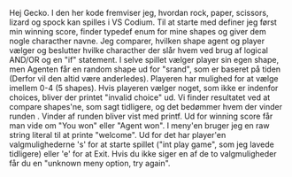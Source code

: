 Hej Gecko.
I den her kode fremviser jeg, hvordan rock, paper, scissors, lizard og spock kan spilles i VS Codium. 
Til at starte med definer jeg først min winning score, finder typedef enum for mine shapes og giver dem nogle characther navne.
Jeg comparer, hvilken shape agent og player vælger og beslutter hvilke characther der slår hvem ved brug af logical AND/OR og en "if" statement. 
I selve spillet vælger player sin egen shape, men Agenten får en random shape ud for "srand", som er baseret på tiden (Derfor vil den altid være anderledes).
Playeren har mulighed for at vælge imellem 0-4 (5 shapes). Hvis playeren vælger noget, som ikke er indenfor choices, bliver der printet "invalid choice" ud. 
Vi finder resultatet ved at compare shapes'ne, som sagt tidligere, og det bedømmer hvem der vinder runden . Vinder af runden bliver vist med printf. 
Ud for winning score får man vide om "You won" eller "Agent won".
I meny'en bruger jeg en raw string literal til at printe "welcome". 
Ud for det har player'en valgmulighederne 's' for at starte spillet ("int play game", som jeg lavede tidligere) eller 'e' for at Exit.
Hvis du ikke siger en af de to valgmuligheder får du en "unknown meny option, try again".
